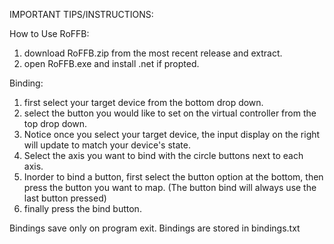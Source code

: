 IMPORTANT TIPS/INSTRUCTIONS:

How to Use RoFFB:

1.  download RoFFB.zip from the most recent release and extract.
2.  open RoFFB.exe and install .net if propted.

Binding:
1. first select your target device from the bottom drop down.
2. select the button you would like to set on the virtual controller from the top drop down.
3. Notice once you select your target device, the input display on the right will update to match your device's state.
4. Select the axis you want to bind with the circle buttons next to each axis.
5. Inorder to bind a button, first select the button option at the bottom, then press the button you want to map.
(The button bind will always use the last button pressed)
6. finally press the bind button.

Bindings save only on program exit.
Bindings are stored in bindings.txt
